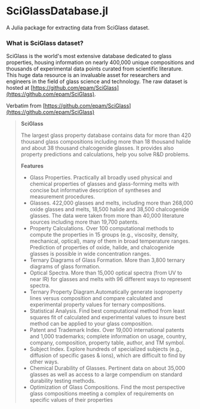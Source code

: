 # SciGlassDatabase.jl

A Julia package for extracting data from SciGlass dataset.

### What is SciGlass dataset?

SciGlass is the world's most extensive database dedicated to glass properties, housing information on nearly 400,000 unique compositions and thousands of experimental data points curated from scientific literature. This huge data resource is an invaluable asset for researchers and engineers in the field of glass science and technology. The raw dataset is hosted at [https://github.com/epam/SciGlass](https://github.com/epam/SciGlass).

Verbatim from [https://github.com/epam/SciGlass](https://github.com/epam/SciGlass)

> __SciGlass__
>
> The largest glass property database contains data for more than 420 thousand glass compositions including more than 18 thousand halide and about 38 thousand chalcogenide glasses. It provides also property predictions and calculations, help you solve R&D problems.
>
> __Features__
>
> - Glass Properties. Practically all broadly used physical and chemical properties of glasses and glass-forming melts with concise but informative description of syntheses and measurement procedures.
> - Glasses. 422,000 glasses and melts, including more than 268,000 oxide glasses and melts, 18,500 halide and 38,500 chalcogenide glasses. The data were taken from more than 40,000 literature sources including more than 19,700 patents.
> - Property Calculations. Over 100 computational methods to compute the properties in 15 groups (e.g., viscosity, density, mechanical, optical), many of them in broad temperature ranges. Prediction of properties of oxide, halide, and chalcogenide glasses is possible in wide concentration ranges.
> - Ternary Diagrams of Glass Formation. More than 3,800 ternary diagrams of glass formation.
> - Optical Spectra. More than 15,000 optical spectra (from UV to near IR) for glasses and melts with 96 different ways to represent spectra.
> - Ternary Property Diagram.Automatically generate isoproperty lines versus composition and compare calculated and experimental property values for ternary compositions.
> - Statistical Analysis. Find best computational method from least squares fit of calculated and experimental values to insure best method can be applied to your glass composition.
> - Patent and Trademark Index. Over 19,000 international patents and 1,000 trademarks; complete information on usage, country, company, composition, property table, author, and TM symbol.
> - Subject Index. Explore hundreds of specialized subjects (e.g., diffusion of specific gases & ions), which are difficult to find by other ways.
> - Chemical Durability of Glasses. Pertinent data on about 35,000 glasses as well as access to a large compendium on standard durability testing methods.
> - Optimization of Glass Compositions. Find the most perspective glass compositions meeting a complex of requirements on specific values of their properties



